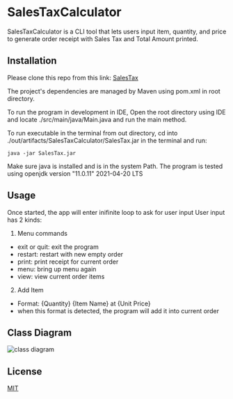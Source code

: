 # SalesTaxCalculator

SalesTaxCalculator is a CLI tool that lets users input item, quantity, and price to generate order receipt with Sales Tax and Total Amount printed.

## Installation

Please clone this repo from this link: [SalesTax](https://github.com/julschong/SalesTaxCalculator.git)

The project's dependencies are managed by Maven using pom.xml in root directory.

To run the program in development in IDE, Open the root directory using IDE and locate ./src/main/java/Main.java and run the main method.

To run executable in the terminal from out directory, cd into ./out/artifacts/SalesTaxCalculator/SalesTax.jar in the terminal and run:

```java -jar SalesTax.jar```

Make sure java is installed and is in the system Path.
The program is tested using openjdk version "11.0.11" 2021-04-20 LTS

## Usage

Once started, the app will enter inifinite loop to ask for user input
User input has 2 kinds:
1. Menu commands
  - exit or quit: exit the program
  - restart: restart with new empty order
  - print: print receipt for current order
  - menu: bring up menu again
  - view: view current order items
2. Add Item
  - Format: {Quantity} {Item Name} at {Unit Price}
  - when this format is detected, the program will add it into current order

## Class Diagram
<img src="https://github.com/julschong/SalesTaxCalculator/blob/master/Sales%20Tax%20Calculator.png" alt="class diagram"/>

## License
[MIT](https://choosealicense.com/licenses/mit/)
